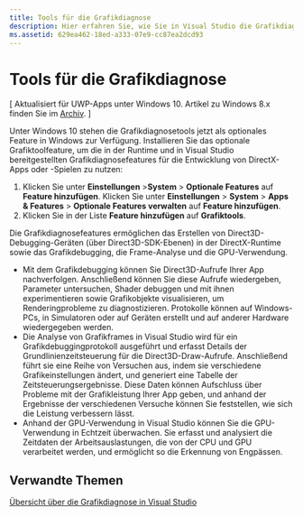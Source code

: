```yaml
---
title: Tools für die Grafikdiagnose
description: Hier erfahren Sie, wie Sie in Visual Studio die Grafikdiagnosefeatures (einschließlich Grafikdebugging, Analyse von Grafikframes und GPU-Verwendung) abrufen und verwenden.
ms.assetid: 629ea462-18ed-a333-07e9-cc87ea2dcd93
---
```


# Tools für die Grafikdiagnose


\[ Aktualisiert für UWP-Apps unter Windows 10. Artikel zu Windows 8.x finden Sie im [Archiv](http://go.microsoft.com/fwlink/p/?linkid=619132). \]

Unter Windows 10 stehen die Grafikdiagnosetools jetzt als optionales Feature in Windows zur Verfügung. Installieren Sie das optionale Grafiktoolfeature, um die in der Runtime und in Visual Studio bereitgestellten Grafikdiagnosefeatures für die Entwicklung von DirectX-Apps oder -Spielen zu nutzen:

1.  Klicken Sie unter **Einstellungen** >**System** > **Optionale Features** auf **Feature hinzufügen**. Klicken Sie unter **Einstellungen** > **System** > **Apps & Features** > **Optionale Features verwalten** auf **Feature hinzufügen**.
2.  Klicken Sie in der Liste **Feature hinzufügen** auf **Grafiktools**.

Die Grafikdiagnosefeatures ermöglichen das Erstellen von Direct3D-Debugging-Geräten (über Direct3D-SDK-Ebenen) in der DirectX-Runtime sowie das Grafikdebugging, die Frame-Analyse und die GPU-Verwendung.

-   Mit dem Grafikdebugging können Sie Direct3D-Aufrufe Ihrer App nachverfolgen. Anschließend können Sie diese Aufrufe wiedergeben, Parameter untersuchen, Shader debuggen und mit ihnen experimentieren sowie Grafikobjekte visualisieren, um Renderingprobleme zu diagnostizieren. Protokolle können auf Windows-PCs, in Simulatoren oder auf Geräten erstellt und auf anderer Hardware wiedergegeben werden.
-   Die Analyse von Grafikframes in Visual Studio wird für ein Grafikdebuggingprotokoll ausgeführt und erfasst Details der Grundlinienzeitsteuerung für die Direct3D-Draw-Aufrufe. Anschließend führt sie eine Reihe von Versuchen aus, indem sie verschiedene Grafikeinstellungen ändert, und generiert eine Tabelle der Zeitsteuerungsergebnisse. Diese Daten können Aufschluss über Probleme mit der Grafikleistung Ihrer App geben, und anhand der Ergebnisse der verschiedenen Versuche können Sie feststellen, wie sich die Leistung verbessern lässt.
-   Anhand der GPU-Verwendung in Visual Studio können Sie die GPU-Verwendung in Echtzeit überwachen. Sie erfasst und analysiert die Zeitdaten der Arbeitsauslastungen, die von der CPU und GPU verarbeitet werden, und ermöglicht so die Erkennung von Engpässen.

## Verwandte Themen


[Übersicht über die Grafikdiagnose in Visual Studio](http://go.microsoft.com/fwlink/p/?LinkID=526382)

 

 






<!--HONumber=Mar16_HO1-->


